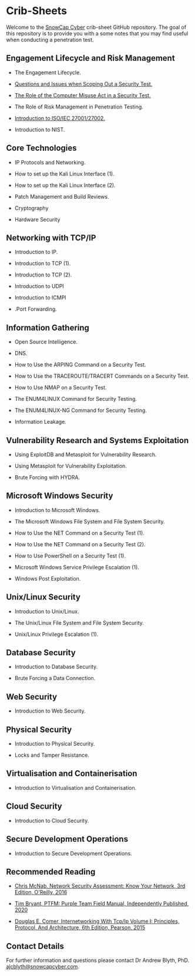 # Crib-Sheets

Welcome to the [SnowCap Cyber](https://www.snowcapcyber.com) crib-sheet GitHub repository. The goal of this repository is to provide you with a some notes that you may find useful when conducting a penetration test.


## Engagement Lifecycle and Risk Management

* The Engagement Lifecycle.

* [Questions and Issues when Scoping Out a Security Test.](https://github.com/snowcapcyber/CribSheets/blob/main/Sheets/Scoping-Questions.pdf)

* [The Role of the Computer Misuse Act in a Security Test.](https://github.com/snowcapcyber/CribSheets/blob/main/Sheets/CMA1990.pdf)

* The Role of Risk Management in Penetration Testing.

* [Introduction to ISO/IEC 27001/27002.](https://github.com/snowcapcyber/CribSheets/blob/main/Sheets/ISO27001.pdf)

* Introduction to NIST.

## Core Technologies

* IP Protocols and Networking.

* How to set up the Kali Linux Interface (1).

* How to set up the Kali Linux Interface (2).

* Patch Management and Build Reviews.

* Cryptography

* Hardware Security

## Networking with TCP/IP

* Introduction to IP.

* Introduction to TCP (1).

* Introduction to TCP (2).

* Introduction to UDPl

* Introduction to ICMPl

* .Port Forwarding.

## Information Gathering

* Open Source Intelligence.

* DNS.

* How to Use the ARPING Command on a Security Test.

* How to Use the TRACEROUTE/TRACERT Commands on a Security Test.

* How to Use NMAP on a Security Test.

* The ENUM4LINUX Command for Security Testing.

* The ENUM4LINUX-NG Command for Security Testing.

* Information Leakage.

## Vulnerability Research and Systems Exploitation

* Using ExploitDB and Metasploit for Vulnerability Research.

* Using Metasploit for Vulnerability Exploitation.

* Brute Forcing with HYDRA.


## Microsoft Windows Security

* Introduction to Microsoft Windows.

* The Microsoft Windows File System and File System Security.

* How to Use the NET Command on a Security Test (1).

* How to Use the NET Command on a Security Test (2).

* How to Use PowerShell on a Security Test (1).

* Microsoft Windows Service Privilege Escalation (1).

* Windows Post Exploitation.


## Unix/Linux Security

* Introduction to Unix/Linux.

* The Unix/Linux File System and File System Security.

* Unix/Linux Privilege Escalation (1).

## Database Security

* Introduction to Database Security.

* Brute Forcing a Data Connection.

## Web Security

* Introduction to Web Security.

## Physical Security

* Introduction to Physical Security.

* Locks and Tamper Resistance.

## Virtualisation and Containerisation

* Introduction to Virtualisation and Containerisation.

## Cloud Security

* Introduction to Cloud Security.

## Secure Development Operations

* Introduction to Secure Development Operations.

## Recommended Reading

* [Chris McNab, Network Security Assessment: Know Your Network, 3rd Edition, O'Reilly, 2016](https://www.amazon.co.uk/Network-Security-Assessment-Know-Your/dp/149191095X/ref=sr_1_1?crid=2RI4CBCKBC79C&keywords=network+security+assessment&qid=1657708066&sprefix=network+security+a%2Caps%2C63&sr=8-1)

* [Tim Bryant, PTFM: Purple Team Field Manual, Independently Published, 2020](https://www.amazon.co.uk/PTFM-Purple-Team-Field-Manual/dp/B08LJV1QCD/ref=sr_1_1?crid=BR8A8SAS3HCN&keywords=ptfm&qid=1657708194&sprefix=ptfm%2Caps%2C167&sr=8-1)

* [Douglas E. Comer, Internetworking With Tcp/Ip Volume I: Principles, Protocol, And Architecture, 6th Edition, Pearson, 2015](https://www.amazon.co.uk/Internetworking-Tcp-Ip-Principles-Architecture/dp/9332550107/ref=sr_1_2?qid=1657708327&refinements=p_27%3ADouglas+E.+Comer&s=books&sr=1-2&text=Douglas+E.+Comer)

## Contact Details

For further information and questions please contact Dr Andrew Blyth, PhD. <ajcblyth@snowcapcyber.com>.
